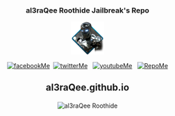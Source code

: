 ### <p align="center">al3raQee Roothide Jailbreak's Repo

	
<p align="center"><img src="./al3raQeeIcon.png" alt="al3raQee" width="15%"></p>
<p align="center"><a href="https://www.facebook.com" target="_blank" title="Facebook"><img src="https://al3raqee.github.io/photo/facebookMe.png" alt="facebookMe"></a>&nbsp;&nbsp;<a href="https://twitter.com/home" target="_blank" title="Twitter"><img src="https://al3raqee.github.io/photo/twitterMe.png" alt="twitterMe"></a>&nbsp; &nbsp;<a href="https://www.youtube.com" target="_blank" title="YouTube"><img src="https://al3raqee.github.io/photo/youtubeMe.png" alt="youtubeMe"></a>&nbsp; &nbsp;<a href="https://al3raqee.github.io" target="_blank" title="My Repo"><img src="https://al3raqee.github.io/photo/RepoMe.png" alt="RepoMe"></a></p>

## <p align="center">al3raQee.github.io	
<p align="center">
<img src="https://al3raqee.github.io/photo/PrivaterRpo.png" alt="al3raQee Roothide" width="20%" />
</p>
